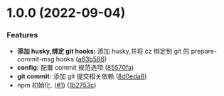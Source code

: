 # 1.0.0 (2022-09-04)


### Features

* **添加 husky,绑定 git hooks:** 添加 husky,并将 cz 绑定到 git 的 prepare-commit-msg hooks ([a63b586](https://github.com/ZXFTech/Feline/commit/a63b5861ba8ca57976df753ec05ba811d4954b90))
* **config:** 配置 commit 规范选项 ([85570fa](https://github.com/ZXFTech/Feline/commit/85570fa80cf821428029c82fac8142cd4aee7cb5))
* **git commit:** 添加 git 提交相关依赖 ([8d0eda6](https://github.com/ZXFTech/Feline/commit/8d0eda6e4d433c44afd4a296fd7c38221a3ea804))
* npm 初始化. ([#1](https://github.com/ZXFTech/Feline/issues/1)) ([1b2753c](https://github.com/ZXFTech/Feline/commit/1b2753c5385e808434e6240b4d0737b12b3a848b))



